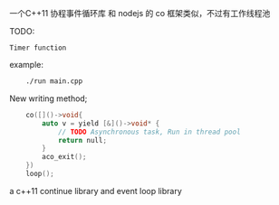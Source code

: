 一个C++11 协程事件循环库 和 nodejs 的 co 框架类似，不过有工作线程池

TODO:
    
    Timer function



example:
```bash
    ./run main.cpp
```
New writing method;
```c++
    co([]()->void{
        auto v = yield [&]()->void* {
            // TODO Asynchronous task, Run in thread pool
            return null;
        }
        aco_exit();
    })
    loop();

```


a c++11 continue library and event loop library